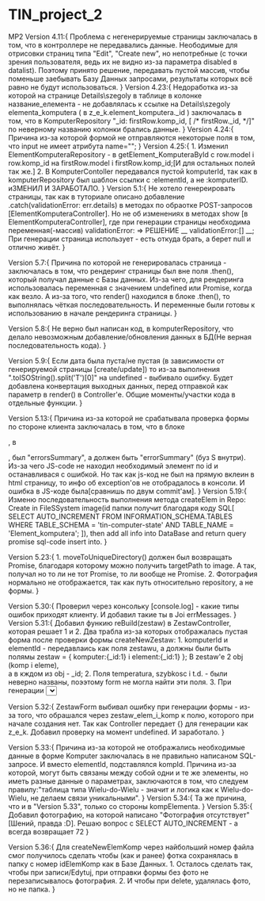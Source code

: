# TIN_project_2
MP2
Version 4.11:{
	Проблема с негенерируемые страницы заключалась в том, что в контроллере не передавались данные. Неободимые для отрисовки страниц типа "Edit", "Create new", 
	но непотребные (с точки зрения пользователя, ведь их не видно из-за параметра disabled в datalist).
	Поэтому принято решение, передавать пустой массив, чтобы поменьше заебывать  Базу Данных запросами, результаты которых всё равно не будут использоваться.
}
Version 4.23:{
	Недоработка из-за которой на странице Details\szegoly в таблице в колонке название_елемента - не добавлялась к ссылке на Details\szegoly elementa_komputera
	( в z_e_k.element_komputera._id ) заключалась в том, что в KomputerRepository  "_id: firstRow.komp_id, [ /*  firstRow._id, */]" по неверному названию колонки брались 
	данные. 
}
Version 4.24:{
	Причина из-за которой формой не отправляются некоторые поля в том, что input не имеет атрибута name="";
}
Version 4.25:{
	1. Изменил ElementKomputeraRepository - в getElement_KomputeraById с row.model i row.komp_id на firstRow.model i firstRow.komp_id;[И для остальных полей так же.]
	2. B KomputerContoller передавался пустой komputerId, так как в komputerRepository был шаблон ссылки с :elementId, а не :komputerID. иЗМЕНИЛ И ЗАРАБОТАЛО.
}
Version 5.1:{
	Не хотело генереировать страницы, так как в туториале описано добавление .catch(validationError: err.details) в методах по обраотке POST-запросов 
																		[ElementKomputeraController].
	Но не об изменениях в методах show [в ElementKomputeraController], где при генерации страницы необходима переменная(-массив) validationError: =>
	РЕШЕНИЕ __ validationError:[] __;
	При генерации страница использует - есть откуда брать, а берет null и отлично живёт.
}

Version 5.7:{
	Причина по которой не генерировалась страница - заключалась в том, что рендеринг страницы был вне поля .then(), который получал данные с Базы данных. 
	Из-за чего, для рендеринга использовалась переменная с значением undefined или Promise, когда как везло. А из-за того, что render() находился в блоке .then(),
	то выполнялась чёткая последовательность. И переменные были готовы к использованию в начале рендеринга страницы.
}

Version 5.8:{
	Не верно был написан код, в komputerRepository, что делало невозможным добавление/обновления данных в БД(Не верная последовательность кода).
}

Version 5.9:{
	Если дата была пуста/не пустая (в зависимости от генерируемой страницы [create/update]) то из-за выполнения ".toISOString().split('T')[0]" на undefined - выбивало ошибку.
	Будет добавлена конвертация выходных данных, перед отправкой как параметр в render() в Controller'e. 
	Общие моменты/участки кода в отдельные функции. 
}

Version 5.13:{
	Причина из-за которой не срабатывала проверка формы по стороне клиента	заключалась в том, что в блоке <div class="form-buttons">, 
	в <p id="errorSummary" class="errors-text"></p>, был "errorsSummary", a должен быть "errorSummary" (буз S внутри). Из-за чего JS-code не находил необходимый элемент 
	по id и останавливася с ошибкой. Но так как js-код  не был на прямую вклеин в html страницу, то инфо об exception'ов не отобрадалось в консоли.
	И ошибка в JS-коде была[сравнишь по двум commit'aм].
}
Version 5.19:{
	Изменю последовательность выполнения метода createElem in Repo: Create in FileSSystem image(id папки получит благодаря коду SQL[
		SELECT AUTO_INCREMENT
		FROM  INFORMATION_SCHEMA.TABLES
		WHERE TABLE_SCHEMA = 'tin-computer-state'
		AND   TABLE_NAME   = 'Element_komputera';
	]), then add all info into DataBase and return query promise  sql-code insert into.	
}

Version 5.23:{
	1. moveToUniqueDirectory() должен был возвращать Promise, благодаря которому можно получить targetPath to image.
	А так, получал но то ли не тот Promise, то ли вообще не Promise.
	2. Фотография нормально не отображается, так как путь относительно repository, а не формы.
}

Version 5.30:{
	Проверил через консольку [console.log] - какие типы ошибок приходят клиенту. И добавил такие ты в Joi errMessages.
}
Version 5.31:{
	Добавил функию reBuild(zestaw) в ZestawController, которая решает 1 и 2.
	Два трабла из-за которых отображалась пустая форма после проверки формы createNewZestaw:
	1. komputerId и elementId - передавлаись как поля zestawu, а должны были быть полямы zestaw = { komputer:{_id:1} i element:{_id:1} }; В zestaw'e 2 obj (komp i eleme),	
	a в кждом из obj - _id;
	2. Поля temperatura, szybkosc i t.d. - были неверно названы, поээтому form не могла найти эти поля. 
	3. При генерации <select > в form bpvtybk проверку на момент пустоты zestaw._id, так как при создании этого параметра и так не будет, будет только после создания.
	А он мешает выбору поля, который был выбран перед валидацией, и должен отобразиться валидации с иформацией о ошибке для клиента.
}

Version 5.32:{
	ZestawForm выбивал ошибку при генерации формы - из-за того, что обрашался через zestaw_elem_i_komp к полю, которого при начале создания нет.
	Так как Controller передает {} для генерации как z_e_k. Добавил проверку на момент undefined. И заработало.
}

Version 5.33:{
	Причина из-за которой не отображались необходимые данные в форме Komputer заключалась в не правильно написаном SQL-запросе. И вместо elementId, подставлялся kompId.
	Причина из-за которой, могут быть связаны между собой одни и те же элементы, но иметь разные данные о параметрах, заключаются в том, что следуем правилу:"таблица типа Wielu-do-Wielu - значит и логика как к Wielu-do-Wielu, не делаем связи уникальными".
}
Version 5.34:{
	Та же причина, что и в "Version 5.33", только со стороны kompElementa.
}
Version 5.35:{
	Добавил фотографию, на которой написано "Фотография отсутствует" [Шений, правда :D].
	Решаю вопрос с SELECT AUTO_INCREMENT - а всегда возвращает 72
}

Version 5.36:{
	Для createNewElemKomp через найбольший номер файла смог получилось сделать чтобы (как и ранее) фотка сохранялась в папку с номер idElemKomp как в Базе Данных.
	1. Осталось сделать так, чтобы при записи/Edytuj, при отправки формы без фото не перезаписывалось фотография. 
	2. И чтобы при delete, удалялась фото, но не папка.
}
